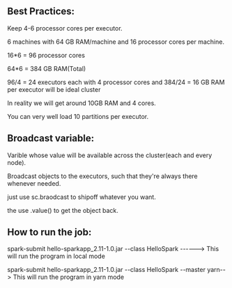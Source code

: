 Best Practices:
------------------
Keep 4-6 processor cores per executor.

6 machines with 64 GB RAM/machine and 16 processor cores per machine.

16*6 = 96 processor cores

64*6 = 384 GB RAM(Total)

96/4 = 24 executors each with 4 processor cores and 384/24 = 16 GB RAM per executor will be ideal cluster

In reality we will get around 10GB RAM and 4 cores.

You can very well load 10 partitions per executor.

Broadcast variable:
-----------------------
Varible whose value will be available across the cluster(each and every node).

Broadcast objects to the executors, such that they're always there whenever needed.

just use sc.braodcast to shipoff whatever you want.

the use .value() to get the object back.


How to run the job:
-------------------
spark-submit hello-sparkapp_2.11-1.0.jar --class HelloSpark ------> This will run the program in local mode

spark-submit hello-sparkapp_2.11-1.0.jar --class HelloSpark --master yarn--> This will run the program in yarn mode





